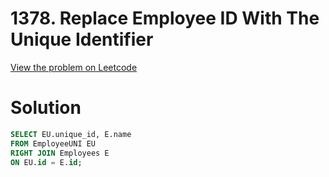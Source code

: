 # 1378. Replace Employee ID With The Unique Identifier

[View the problem on Leetcode](https://leetcode.com/problems/replace-employee-id-with-the-unique-identifier/)


# Solution 

```sql
SELECT EU.unique_id, E.name
FROM EmployeeUNI EU
RIGHT JOIN Employees E
ON EU.id = E.id;
```

